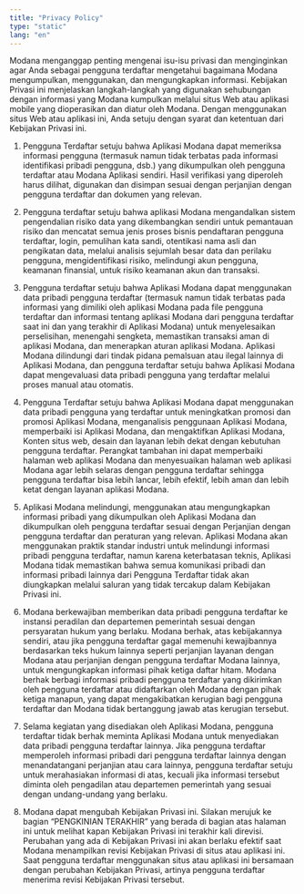 ```yaml
---
title: "Privacy Policy"
type: "static"
lang: "en"
---
```


Modana menganggap penting mengenai isu-isu privasi dan menginginkan agar Anda sebagai pengguna terdaftar mengetahui bagaimana Modana mengumpulkan, menggunakan, dan mengungkapkan informasi.  Kebijakan Privasi ini menjelaskan langkah-langkah yang digunakan sehubungan dengan informasi yang Modana kumpulkan melalui situs Web atau aplikasi mobile yang dioperasikan dan diatur oleh Modana. Dengan menggunakan situs Web atau aplikasi ini, Anda setuju dengan syarat dan ketentuan dari Kebijakan Privasi ini. 

 

1. Pengguna Terdaftar setuju bahwa Aplikasi Modana dapat memeriksa informasi pengguna (termasuk namun tidak terbatas pada informasi identifikasi pribadi pengguna, dsb.) yang dikumpulkan oleh pengguna terdaftar atau Modana Aplikasi sendiri. Hasil verifikasi yang diperoleh harus dilihat, digunakan dan disimpan sesuai dengan perjanjian dengan pengguna terdaftar dan dokumen yang relevan. 

2. Pengguna terdaftar setuju bahwa aplikasi Modana mengandalkan sistem pengendalian risiko data yang dikembangkan sendiri untuk pemantauan risiko dan mencatat semua jenis proses bisnis pendaftaran pengguna terdaftar, login, pemulihan kata sandi, otentikasi nama asli dan pengikatan data, melalui analisis sejumlah besar data dan perilaku pengguna, mengidentifikasi risiko, melindungi akun pengguna, keamanan finansial, untuk risiko keamanan akun dan transaksi. 

3. Pengguna terdaftar setuju bahwa Aplikasi Modana dapat menggunakan data pribadi pengguna terdaftar (termasuk namun tidak terbatas pada informasi yang dimiliki oleh aplikasi Modana pada file pengguna terdaftar dan informasi tentang aplikasi Modana dari pengguna terdaftar saat ini dan yang terakhir di Aplikasi Modana) untuk menyelesaikan perselisihan, menengahi sengketa, memastikan transaksi aman di aplikasi Modana, dan menerapkan aturan aplikasi Modana. Aplikasi Modana dilindungi dari tindak pidana pemalsuan atau ilegal lainnya di Aplikasi Modana, dan pengguna terdaftar setuju bahwa Aplikasi Modana dapat mengevaluasi data pribadi pengguna yang terdaftar melalui proses manual atau otomatis. 

4. Pengguna Terdaftar setuju bahwa Aplikasi Modana dapat menggunakan data pribadi pengguna yang terdaftar untuk meningkatkan promosi dan promosi Aplikasi Modana, menganalisis penggunaan Aplikasi Modana, memperbaiki isi Aplikasi Modana, dan mengaktifkan Aplikasi Modana, Konten situs web, desain dan layanan lebih dekat dengan kebutuhan pengguna terdaftar. Perangkat tambahan ini dapat memperbaiki halaman web aplikasi Modana dan menyesuaikan halaman web aplikasi Modana agar lebih selaras dengan pengguna terdaftar sehingga pengguna terdaftar bisa lebih lancar, lebih efektif, lebih aman dan lebih ketat dengan layanan aplikasi Modana.  

5. Aplikasi Modana melindungi, menggunakan atau mengungkapkan informasi pribadi yang dikumpulkan oleh Aplikasi Modana dan dikumpulkan oleh pengguna terdaftar sesuai dengan Perjanjian dengan pengguna terdaftar dan peraturan yang relevan. Aplikasi Modana akan menggunakan praktik standar industri untuk melindungi informasi pribadi pengguna terdaftar, namun karena keterbatasan teknis, Aplikasi Modana tidak memastikan bahwa semua komunikasi pribadi dan informasi pribadi lainnya dari Pengguna Terdaftar tidak akan diungkapkan melalui saluran yang tidak tercakup dalam Kebijakan Privasi ini. 

6. Modana berkewajiban memberikan data pribadi pengguna terdaftar ke instansi peradilan dan departemen pemerintah sesuai dengan persyaratan hukum yang berlaku. Modana berhak, atas kebijakannya sendiri, atau jika pengguna terdaftar gagal memenuhi kewajibannya berdasarkan teks hukum lainnya seperti perjanjian layanan dengan Modana atau perjanjian dengan pengguna terdaftar Modana lainnya, untuk mengungkapkan informasi pihak ketiga daftar hitam. Modana berhak berbagi informasi pribadi pengguna terdaftar yang dikirimkan oleh pengguna terdaftar atau didaftarkan oleh Modana dengan pihak ketiga manapun, yang dapat mengakibatkan kerugian bagi pengguna terdaftar dan Modana tidak bertanggung jawab atas kerugian tersebut. 

7. Selama kegiatan yang disediakan oleh Aplikasi Modana, pengguna terdaftar tidak berhak meminta Aplikasi Modana untuk menyediakan data pribadi pengguna terdaftar lainnya. Jika pengguna terdaftar memperoleh informasi pribadi dari pengguna terdaftar lainnya dengan menandatangani perjanjian atau cara lainnya, pengguna terdaftar setuju untuk merahasiakan informasi di atas, kecuali jika informasi tersebut diminta oleh pengadilan atau departemen pemerintah yang sesuai dengan undang-undang yang berlaku. 

8. Modana dapat mengubah Kebijakan Privasi ini. Silakan merujuk ke bagian “PENGKINIAN TERAKHIR” yang berada di bagian atas halaman ini untuk melihat kapan Kebijakan Privasi ini terakhir kali direvisi. Perubahan yang ada di Kebijakan Privasi ini akan berlaku efektif saat Modana menampilkan revisi Kebijakan Privasi di situs atau aplikasi ini. Saat pengguna terdaftar menggunakan situs atau aplikasi ini bersamaan dengan perubahan Kebijakan Privasi, artinya pengguna terdaftar menerima revisi Kebijakan Privasi tersebut.
